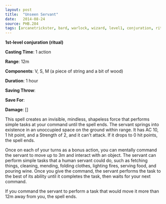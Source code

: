 ```yaml
---
layout: post
title:  "Unseen Servant"
date:   2014-08-24
source: PHB.284
tags: [arcanetrickster, bard, warlock, wizard, level1, conjuration, ritual]
---
```


**1st-level conjuration (ritual)**

**Casting Time**: 1 action

**Range**: 12m

**Components**: V, S, M (a piece of string and a bit of wood)

**Duration**: 1 hour

**Saving Throw**:

**Save For**:

**Damage**: []

This spell creates an invisible, mindless, shapeless force that performs simple tasks at your command until the spell ends. The servant springs into existence in an unoccupied space on the ground within range. It has AC 10, 1 hit point, and a Strength of 2, and it can't attack. If it drops to 0 hit points, the spell ends.

Once on each of your turns as a bonus action, you can mentally command the servant to move up to 3m and interact with an object. The servant can perform simple tasks that a human servant could do, such as fetching things, cleaning, mending, folding clothes, lighting fires, serving food, and pouring wine. Once you give the command, the servant performs the task to the best of its ability until it completes the task, then waits for your next command.

If you command the servant to perform a task that would move it more than 12m away from you, the spell ends.
